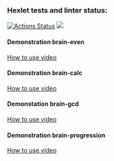 ### Hexlet tests and linter status:
[![Actions Status](https://github.com/escape-8/php-project-45/actions/workflows/hexlet-check.yml/badge.svg)](https://github.com/escape-8/php-project-45/actions)
<a href="https://codeclimate.com/github/escape-8/php-project-45/maintainability"><img src="https://api.codeclimate.com/v1/badges/77ee458bad8c10601e60/maintainability" /></a>

#### Demonstration brain-even
[How to use video](https://asciinema.org/a/nE3kQ2C3FyNnzLpZcHIYGYrLj)

#### Demonstration brain-calc
[How to use video](https://asciinema.org/a/L6yiF5Nb4se4Q8ous357LpFkO)

#### Demonstation brain-gcd
[How to use video](https://asciinema.org/a/saQYvT5b742sikpnjB0DA5Frx)

#### Demonstration brain-progression
[How to use video](https://asciinema.org/a/1FIFJjlWexcCaXPG7krUbjETo)
